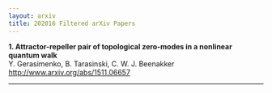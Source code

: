 ```yaml
---
layout: arxiv
title: 202016 Filtered arXiv Papers
---
```


**1.    Attractor-repeller pair of topological zero-modes in a nonlinear quantum walk**  
Y. Gerasimenko, B. Tarasinski, C. W. J. Beenakker  
http://www.arxiv.org/abs/1511.06657  
<blockquote>
<p>

</p>
</blockquote>

------

